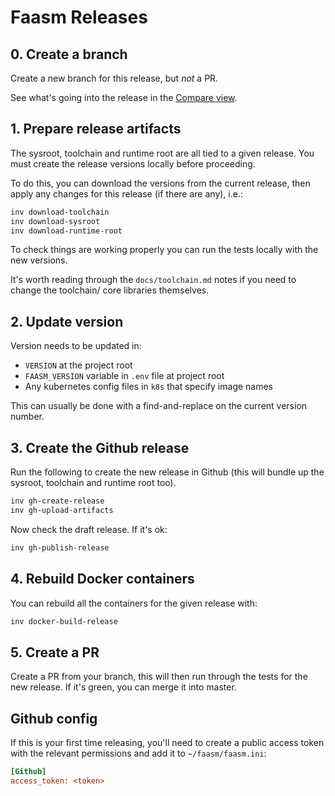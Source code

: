 # Faasm Releases

## 0. Create a branch

Create a new branch for this release, but _not_ a PR.

See what's going into the release in the [Compare view](https://github.com/lsds/Faasm/compare).

## 1. Prepare release artifacts

The sysroot, toolchain and runtime root are all tied to a given release. You must create the 
release versions locally before proceeding. 

To do this, you can download the versions from the current release, then apply any changes 
for this release (if there are any), i.e.:

```bash
inv download-toolchain
inv download-sysroot
inv download-runtime-root
``` 

To check things are working properly you can run the tests locally with the new versions.

It's worth reading through the `docs/toolchain.md` notes if you need to change the 
toolchain/ core libraries themselves.

## 2. Update version

Version needs to be updated in:

- `VERSION` at the project root
- `FAASM_VERSION` variable in `.env` file at project root
- Any kubernetes config files in `k8s` that specify image names

This can usually be done with a find-and-replace on the current version number.

## 3. Create the Github release

Run the following to create the new release in Github (this will bundle up the sysroot,
toolchain and runtime root too).

```bash
inv gh-create-release
inv gh-upload-artifacts
```

Now check the draft release. If it's ok:

```bash
inv gh-publish-release
```

## 4. Rebuild Docker containers

You can rebuild all the containers for the given release with:

```bash
inv docker-build-release
```

## 5. Create a PR

Create a PR from your branch, this will then run through the tests for the new
release. If it's green, you can merge it into master.

## Github config

If this is your first time releasing, you'll need to create a public access token with 
the relevant permissions and add it to `~/faasm/faasm.ini`:

```ini
[Github]
access_token: <token>
``` 